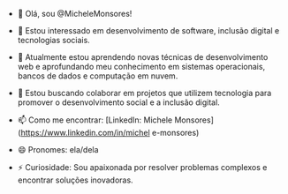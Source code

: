 - 👋 Olá, sou @MicheleMonsores!

- 👀 Estou interessado em desenvolvimento de software, inclusão digital e tecnologias sociais.
- 🌱 Atualmente estou aprendendo novas técnicas de desenvolvimento web e aprofundando meu conhecimento em sistemas operacionais, bancos de dados e computação em nuvem.
- 💞️ Estou buscando colaborar em projetos que utilizem tecnologia para promover o desenvolvimento social e a inclusão digital.
- 📫 Como me encontrar: [LinkedIn: Michele Monsores](https://www.linkedin.com/in/michel
e-monsores)
- 😄 Pronomes: ela/dela
- ⚡ Curiosidade: Sou apaixonada por resolver problemas complexos e encontrar soluções inovadoras.

<!---
MicheleMonsores/MicheleMonsores is a ✨ special ✨ repository because its `README.md` (this file) appears on your GitHub profile.
You can click the Preview link to take a look at your changes.
--->
